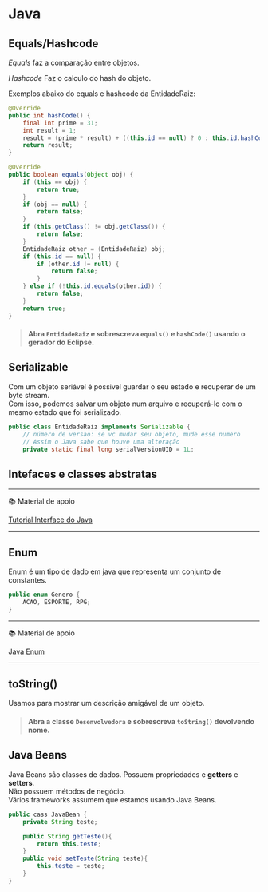 # Java

## Equals/Hashcode

*Equals* faz a comparação entre objetos.

*Hashcode* Faz o calculo do hash do objeto.

Exemplos abaixo do equals e hashcode da EntidadeRaiz:

```java
@Override
public int hashCode() {
    final int prime = 31;
    int result = 1;
    result = (prime * result) + ((this.id == null) ? 0 : this.id.hashCode());
    return result;
}

@Override
public boolean equals(Object obj) {
    if (this == obj) {
        return true;
    }
    if (obj == null) {
        return false;
    }
    if (this.getClass() != obj.getClass()) {
        return false;
    }
    EntidadeRaiz other = (EntidadeRaiz) obj;
    if (this.id == null) {
        if (other.id != null) {
            return false;
        }
    } else if (!this.id.equals(other.id)) {
        return false;
    }
    return true;
}
```

> #### Abra `EntidadeRaiz` e sobrescreva `equals()` e `hashCode()` usando o gerador do **Eclipse**.

## Serializable

Com um objeto seriável é possivel guardar o seu estado e recuperar de um byte stream.  
Com isso, podemos salvar um objeto num arquivo e recuperá-lo com o mesmo estado que foi serializado.

```java
public class EntidadeRaiz implements Serializable {
    // número de versao: se vc mudar seu objeto, mude esse numero 
    // Assim o Java sabe que houve uma alteração
    private static final long serialVersionUID = 1L;
```

## Intefaces e classes abstratas

---
:books: Material de apoio

[Tutorial Interface do Java](https://docs.oracle.com/javase/tutorial/java/IandI/index.html)

---

## Enum

Enum é um tipo de dado em java que representa um conjunto de constantes.

```java
public enum Genero {
    ACAO, ESPORTE, RPG;
}
```

---
:books: Material de apoio

[Java Enum](https://docs.oracle.com/javase/tutorial/java/javaOO/enum.html)

---

## toString()

Usamos para mostrar um descrição amigável de um objeto.  

> #### Abra a classe `Desenvolvedora` e sobrescreva `toString()` devolvendo **nome**.

## Java Beans

Java Beans são classes de dados. Possuem propriedades e **getters** e **setters**.  
Não possuem métodos de negócio.  
Vários frameworks assumem que estamos usando Java Beans. 


```java
public cass JavaBean {
    private String teste;

    public String getTeste(){
        return this.teste;
    }
    public void setTeste(String teste){
        this.teste = teste;
    }
}
```
